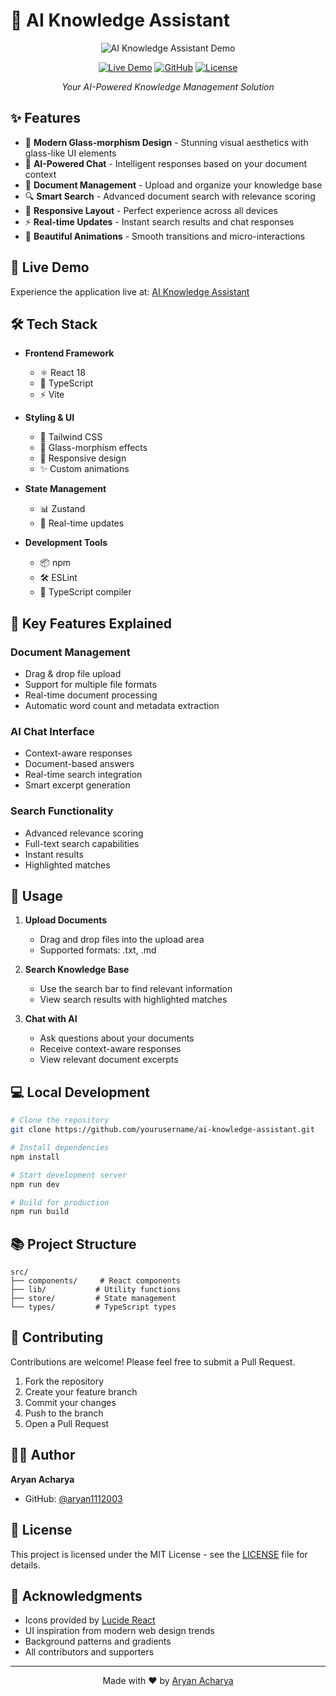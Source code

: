 # 🧠 AI Knowledge Assistant

<div align="center">

![AI Knowledge Assistant Demo](https://images.unsplash.com/photo-1677442136019-21780ecad995?auto=format&fit=crop&q=80&w=1200&h=600)

[![Live Demo](https://img.shields.io/badge/LIVE-DEMO-brightgreen?style=for-the-badge)](https://ephemeral-kheer-c6f052.netlify.app/)
[![GitHub](https://img.shields.io/badge/GITHUB-REPO-blue?style=for-the-badge)](https://github.com/aryan1112003)
[![License](https://img.shields.io/badge/LICENSE-MIT-orange?style=for-the-badge)](LICENSE)

*Your AI-Powered Knowledge Management Solution*

</div>

## ✨ Features

- 🎨 **Modern Glass-morphism Design** - Stunning visual aesthetics with glass-like UI elements
- 🤖 **AI-Powered Chat** - Intelligent responses based on your document context
- 📄 **Document Management** - Upload and organize your knowledge base
- 🔍 **Smart Search** - Advanced document search with relevance scoring
- 📱 **Responsive Layout** - Perfect experience across all devices
- ⚡ **Real-time Updates** - Instant search results and chat responses
- 🌈 **Beautiful Animations** - Smooth transitions and micro-interactions

## 🚀 Live Demo

Experience the application live at: [AI Knowledge Assistant](https://ephemeral-kheer-c6f052.netlify.app/)

## 🛠️ Tech Stack

- **Frontend Framework**
  - ⚛️ React 18
  - 📘 TypeScript
  - ⚡ Vite

- **Styling & UI**
  - 🎨 Tailwind CSS
  - 🔷 Glass-morphism effects
  - 📱 Responsive design
  - ✨ Custom animations

- **State Management**
  - 📊 Zustand
  - 🔄 Real-time updates

- **Development Tools**
  - 📦 npm
  - 🛠️ ESLint
  - 🎯 TypeScript compiler

## 🌟 Key Features Explained

### Document Management
- Drag & drop file upload
- Support for multiple file formats
- Real-time document processing
- Automatic word count and metadata extraction

### AI Chat Interface
- Context-aware responses
- Document-based answers
- Real-time search integration
- Smart excerpt generation

### Search Functionality
- Advanced relevance scoring
- Full-text search capabilities
- Instant results
- Highlighted matches

## 🎯 Usage

1. **Upload Documents**
   - Drag and drop files into the upload area
   - Supported formats: .txt, .md

2. **Search Knowledge Base**
   - Use the search bar to find relevant information
   - View search results with highlighted matches

3. **Chat with AI**
   - Ask questions about your documents
   - Receive context-aware responses
   - View relevant document excerpts

## 💻 Local Development

```bash
# Clone the repository
git clone https://github.com/yourusername/ai-knowledge-assistant.git

# Install dependencies
npm install

# Start development server
npm run dev

# Build for production
npm run build
```

## 📚 Project Structure

```
src/
├── components/     # React components
├── lib/           # Utility functions
├── store/         # State management
└── types/         # TypeScript types
```

## 🤝 Contributing

Contributions are welcome! Please feel free to submit a Pull Request.

1. Fork the repository
2. Create your feature branch
3. Commit your changes
4. Push to the branch
5. Open a Pull Request

## 👨‍💻 Author

**Aryan Acharya**
- GitHub: [@aryan1112003](https://github.com/aryan1112003)

## 📄 License

This project is licensed under the MIT License - see the [LICENSE](LICENSE) file for details.

## 🙏 Acknowledgments

- Icons provided by [Lucide React](https://lucide.dev)
- UI inspiration from modern web design trends
- Background patterns and gradients
- All contributors and supporters

---

<div align="center">
  Made with ❤️ by <a href="https://github.com/aryan1112003">Aryan Acharya</a>
</div>